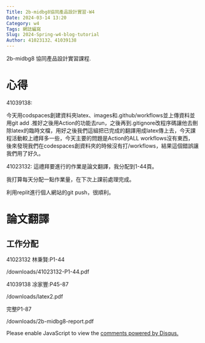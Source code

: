```yaml
---
Title: 2b-midbg8協同產品設計實習-W4
Date: 2024-03-14 13:20
Category: w4
Tags: 網誌編寫
Slug: 2024-Spring-w4-blog-tutorial
Author: 41023132、41039138
---
```


2b-midbg8 協同產品設計實習課程.

<!-- PELICAN_END_SUMMARY -->


# 心得

41039138: 

今天用codspaces創建資料夾latex、images和.github/workflows並上傳資料並用git add .推好之後用Action的功能去run，之後再到.gitignore改程序碼讓他去刪除latex的臨時文檔，用好之後我們這組把已完成的翻譯用成latex傳上去，今天課程活動較上禮拜多一些，今天主要的問題是Action的ALL workflows沒有東西，後來發現我們在codespaces創資料夾的時候沒有打/workflows，結果這個錯誤讓我們用了好久。

41023132:
這禮拜要進行的作業是論文翻譯，我分配到1-44頁。

我打算每天分配一點作業量，在下次上課前處理完成。

利用replit進行個人網站的git push，很順利。

# 論文翻譯
## 工作分配

41023132 林秉賢:P1-44

/downloads/41023132-P1-44.pdf

41039138 凃家豐:P45-87

/downloads/latex2.pdf

完整P1-87

/downloads/2b-midbg8-report.pdf

<div id="disqus_thread"></div>
<script>
    /**
    *  RECOMMENDED CONFIGURATION VARIABLES: EDIT AND UNCOMMENT THE SECTION BELOW TO INSERT DYNAMIC VALUES FROM YOUR PLATFORM OR CMS.
    *  LEARN WHY DEFINING THESE VARIABLES IS IMPORTANT: https://disqus.com/admin/universalcode/#configuration-variables    */
    /*
    var disqus_config = function () {
    this.page.url = PAGE_URL;  // Replace PAGE_URL with your page's canonical URL variable
    this.page.identifier = PAGE_IDENTIFIER; // Replace PAGE_IDENTIFIER with your page's unique identifier variable
    };
    */
    (function() { // DON'T EDIT BELOW THIS LINE
    var d = document, s = d.createElement('script');
    s.src = 'https://blog-1-4.disqus.com/embed.js';
    s.setAttribute('data-timestamp', +new Date());
    (d.head || d.body).appendChild(s);
    })();
</script>
<noscript>Please enable JavaScript to view the <a href="https://disqus.com/?ref_noscript">comments powered by Disqus.</a></noscript>
